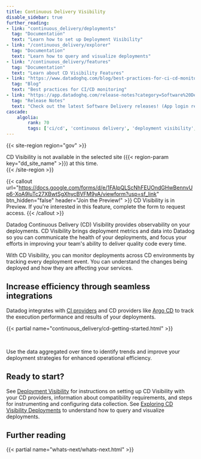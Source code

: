 ```yaml
---
title: Continuous Delivery Visibility
disable_sidebar: true
further_reading:
- link: "continuous_delivery/deployments"
  tag: "Documentation"
  text: "Learn how to set up Deployment Visibility"
- link: "/continuous_delivery/explorer"
  tag: "Documentation"
  text: "Learn how to query and visualize deployments"
- link: "/continuous_delivery/features"
  tag: "Documentation"
  text: "Learn about CD Visibility Features"
- link: "https://www.datadoghq.com/blog/best-practices-for-ci-cd-monitoring/"
  tag: "Blog"
  text: "Best practices for CI/CD monitoring"
- link: "https://app.datadoghq.com/release-notes?category=Software%20Delivery"
  tag: "Release Notes"
  text: "Check out the latest Software Delivery releases! (App login required)"
cascade:
    algolia:
        rank: 70
        tags: ['ci/cd', 'continuous delivery', 'deployment visibility', 'deployments', 'deployment executions']
---
```


{{< site-region region="gov" >}}
<div class="alert alert-warning">CD Visibility is not available in the selected site ({{< region-param key="dd_site_name" >}}) at this time.</div>
{{< /site-region >}}

{{< callout url="https://docs.google.com/forms/d/e/1FAIpQLScNhFEUOndGHwBennvUp6-XoA9luTc27XBwtSgXhycBVFM9yA/viewform?usp=sf_link" btn_hidden="false" header="Join the Preview!" >}}
CD Visibility is in Preview. If you're interested in this feature, complete the form to request access.
{{< /callout >}}

Datadog Continuous Delivery (CD) Visibility provides observability on your deployments. CD Visibility brings deployment metrics and data into Datadog so you can communicate the health of your deployments, and focus your efforts in improving your team's ability to deliver quality code every time.

With CD Visibility, you can monitor deployments across CD environments by tracking every deployment event. You can understand the changes being deployed and how they are affecting your services.

## Increase efficiency through seamless integrations

Datadog integrates with [CI providers][3] and CD providers like [Argo CD][4] to track the execution performance and results of your deployments.

{{< partial name="continuous_delivery/cd-getting-started.html" >}}

<br/>

Use the data aggregated over time to identify trends and improve your deployment strategies for enhanced operational efficiency.

## Ready to start?

See [Deployment Visibility][1] for instructions on setting up CD Visibility with your CD providers, information about compatibility requirements, and steps for instrumenting and configuring data collection. See [Exploring CD Visibility Deployments][2] to understand how to query and visualize deployments.

## Further reading

{{< partial name="whats-next/whats-next.html" >}}

[1]: /continuous_delivery/deployments
[2]: /continuous_delivery/explorer
[3]: /continuous_delivery/deployments/ciproviders
[4]: /continuous_delivery/deployments/argocd
